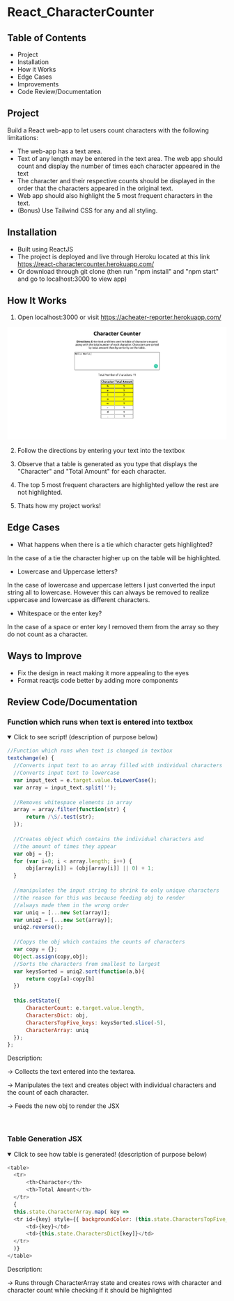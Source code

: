 # React_CharacterCounter

## Table of Contents
* Project
* Installation
* How it Works
* Edge Cases
* Improvements
* Code Review/Documentation


## Project
Build a React web-app to let users count characters with
the following limitations:
* The web-app has a text area.
* Text of any length may be entered in the text area.
The web app should count and display the number
of times each character appeared in the text
* The character and their respective counts should be
displayed in the order that the characters appeared in the original text.
* Web app should also highlight the 5 most frequent
characters in the text.
* (Bonus) Use Tailwind CSS for any and all styling.

## Installation

* Built using ReactJS
* The project is deployed and live through Heroku located at this link https://react-charactercounter.herokuapp.com/
* Or download through git clone (then run "npm install" and "npm start" and go to localhost:3000 to view app)

## How It Works

1. Open localhost:3000 or visit https://acheater-reporter.herokuapp.com/

<div align="center"><img width="600" src="frontpage.png" /></div>

2. Follow the directions by entering your text into the textbox

3. Observe that a table is generated as you type that displays the "Character" and "Total Amount" for each character.

4. The top 5 most frequent characters are highlighted yellow the rest are not highlighted.

5. Thats how my project works!

## Edge Cases

* What happens when there is a tie which character gets highlighted?

In the case of a tie the character higher up on the table will be highlighted.

* Lowercase and Uppercase letters?
      
In the case of lowercase and uppercase letters I just converted the input string all to lowercase. However this can always be removed to realize uppercase and lowercase as different characters.
      
* Whitespace or the enter key?

In the case of a space or enter key I removed them from the array so they do not count as a character.

## Ways to Improve

* Fix the design in react making it more appealing to the eyes
* Format reactjs code better by adding more components

## Review Code/Documentation      
        
### Function which runs when text is entered into textbox

<details open>
<summary>Click to see script! (description of purpose below)</summary>
   
```js           
//Function which runs when text is changed in textbox
textchange(e) {
  //Converts input text to an array filled with individual characters
  //Converts input text to lowercase
  var input_text = e.target.value.toLowerCase();
  var array = input_text.split('');

  //Removes whitespace elements in array
  array = array.filter(function(str) {
      return /\S/.test(str);
  });

  //Creates object which contains the individual characters and 
  //the amount of times they appear
  var obj = {};
  for (var i=0; i < array.length; i++) {
      obj[array[i]] = (obj[array[i]] || 0) + 1;
  }

  //manipulates the input string to shrink to only unique characters
  //the reason for this was because feeding obj to render 
  //always made them in the wrong order
  var uniq = [...new Set(array)];
  var uniq2 = [...new Set(array)];
  uniq2.reverse();

  //Copys the obj which contains the counts of characters
  var copy = {};
  Object.assign(copy,obj);
  //Sorts the characters from smallest to largest
  var keysSorted = uniq2.sort(function(a,b){
      return copy[a]-copy[b]
  })

  this.setState({
      CharacterCount: e.target.value.length,
      CharactersDict: obj,
      CharactersTopFive_keys: keysSorted.slice(-5),
      CharacterArray: uniq
  });
};
```

</details>


Description: 
   
-> Collects the text entered into the textarea.
   
-> Manipulates the text and creates object with individual characters and the count of each character.
   
-> Feeds the new obj to render the JSX
<br />
<br />
<br />
   
   
### Table Generation JSX
   
<details open>
<summary>Click to see how table is generated! (description of purpose below)</summary>
   
```js           
<table>
  <tr>
      <th>Character</th>
      <th>Total Amount</th>
  </tr>
  {
  this.state.CharacterArray.map( key =>
  <tr id={key} style={{ backgroundColor: (this.state.CharactersTopFive_keys.includes(key)) ? "yellow" : "white" }}>
      <td>{key}</td>
      <td>{this.state.CharactersDict[key]}</td>
  </tr>
  )}
</table>
```

</details>


Description: 
   
-> Runs through CharacterArray state and creates rows with character and character count while checking if it should be highlighted

